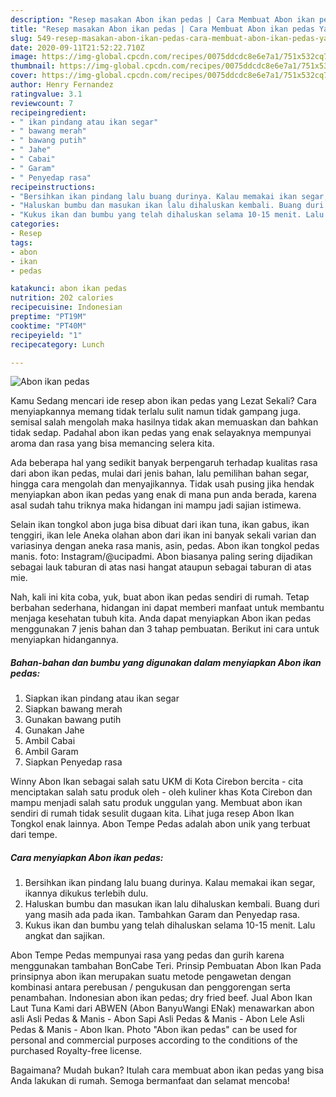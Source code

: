 ```yaml
---
description: "Resep masakan Abon ikan pedas | Cara Membuat Abon ikan pedas Yang Sempurna"
title: "Resep masakan Abon ikan pedas | Cara Membuat Abon ikan pedas Yang Sempurna"
slug: 549-resep-masakan-abon-ikan-pedas-cara-membuat-abon-ikan-pedas-yang-sempurna
date: 2020-09-11T21:52:22.710Z
image: https://img-global.cpcdn.com/recipes/0075ddcdc8e6e7a1/751x532cq70/abon-ikan-pedas-foto-resep-utama.jpg
thumbnail: https://img-global.cpcdn.com/recipes/0075ddcdc8e6e7a1/751x532cq70/abon-ikan-pedas-foto-resep-utama.jpg
cover: https://img-global.cpcdn.com/recipes/0075ddcdc8e6e7a1/751x532cq70/abon-ikan-pedas-foto-resep-utama.jpg
author: Henry Fernandez
ratingvalue: 3.1
reviewcount: 7
recipeingredient:
- " ikan pindang atau ikan segar"
- " bawang merah"
- " bawang putih"
- " Jahe"
- " Cabai"
- " Garam"
- " Penyedap rasa"
recipeinstructions:
- "Bersihkan ikan pindang lalu buang durinya. Kalau memakai ikan segar, ikannya dikukus terlebih dulu."
- "Haluskan bumbu dan masukan ikan lalu dihaluskan kembali. Buang duri yang masih ada pada ikan. Tambahkan Garam dan Penyedap rasa."
- "Kukus ikan dan bumbu yang telah dihaluskan selama 10-15 menit. Lalu angkat dan sajikan."
categories:
- Resep
tags:
- abon
- ikan
- pedas

katakunci: abon ikan pedas 
nutrition: 202 calories
recipecuisine: Indonesian
preptime: "PT19M"
cooktime: "PT40M"
recipeyield: "1"
recipecategory: Lunch

---
```



![Abon ikan pedas](https://img-global.cpcdn.com/recipes/0075ddcdc8e6e7a1/751x532cq70/abon-ikan-pedas-foto-resep-utama.jpg)

Kamu Sedang mencari ide resep abon ikan pedas yang Lezat Sekali? Cara menyiapkannya memang tidak terlalu sulit namun tidak gampang juga. semisal salah mengolah maka hasilnya tidak akan memuaskan dan bahkan tidak sedap. Padahal abon ikan pedas yang enak selayaknya mempunyai aroma dan rasa yang bisa memancing selera kita.

Ada beberapa hal yang sedikit banyak berpengaruh terhadap kualitas rasa dari abon ikan pedas, mulai dari jenis bahan, lalu pemilihan bahan segar, hingga cara mengolah dan menyajikannya. Tidak usah pusing jika hendak menyiapkan abon ikan pedas yang enak di mana pun anda berada, karena asal sudah tahu triknya maka hidangan ini mampu jadi sajian istimewa.

Selain ikan tongkol abon juga bisa dibuat dari ikan tuna, ikan gabus, ikan tenggiri, ikan lele Aneka olahan abon dari ikan ini banyak sekali varian dan variasinya dengan aneka rasa manis, asin, pedas. Abon ikan tongkol pedas manis. foto: Instagram/@ucipadmi. Abon biasanya paling sering dijadikan sebagai lauk taburan di atas nasi hangat ataupun sebagai taburan di atas mie.


Nah, kali ini kita coba, yuk, buat abon ikan pedas sendiri di rumah. Tetap berbahan sederhana, hidangan ini dapat memberi manfaat untuk membantu menjaga kesehatan tubuh kita. Anda dapat menyiapkan Abon ikan pedas menggunakan 7 jenis bahan dan 3 tahap pembuatan. Berikut ini cara untuk menyiapkan hidangannya.

<!--inarticleads1-->

##### Bahan-bahan dan bumbu yang digunakan dalam menyiapkan Abon ikan pedas:

1. Siapkan  ikan pindang atau ikan segar
1. Siapkan  bawang merah
1. Gunakan  bawang putih
1. Gunakan  Jahe
1. Ambil  Cabai
1. Ambil  Garam
1. Siapkan  Penyedap rasa


Winny Abon Ikan sebagai salah satu UKM di Kota Cirebon bercita - cita menciptakan salah satu produk oleh - oleh kuliner khas Kota Cirebon dan mampu menjadi salah satu produk unggulan yang. Membuat abon ikan sendiri di rumah tidak sesulit dugaan kita. Lihat juga resep Abon Ikan Tongkol enak lainnya. Abon Tempe Pedas adalah abon unik yang terbuat dari tempe. 

<!--inarticleads2-->

##### Cara menyiapkan Abon ikan pedas:

1. Bersihkan ikan pindang lalu buang durinya. Kalau memakai ikan segar, ikannya dikukus terlebih dulu.
1. Haluskan bumbu dan masukan ikan lalu dihaluskan kembali. Buang duri yang masih ada pada ikan. Tambahkan Garam dan Penyedap rasa.
1. Kukus ikan dan bumbu yang telah dihaluskan selama 10-15 menit. Lalu angkat dan sajikan.


Abon Tempe Pedas mempunyai rasa yang pedas dan gurih karena menggunakan tambahan BonCabe Teri. Prinsip Pembuatan Abon Ikan Pada prinsipnya abon ikan merupakan suatu metode pengawetan dengan kombinasi antara perebusan / pengukusan dan penggorengan serta penambahan. Indonesian abon ikan pedas; dry fried beef. Jual Abon Ikan Laut Tuna Kami dari ABWEN (Abon BanyuWangi ENak) menawarkan abon asli Asli Pedas &amp; Manis - Abon Sapi Asli Pedas &amp; Manis - Abon Lele Asli Pedas &amp; Manis - Abon Ikan. Photo &#34;Abon ikan pedas&#34; can be used for personal and commercial purposes according to the conditions of the purchased Royalty-free license. 

Bagaimana? Mudah bukan? Itulah cara membuat abon ikan pedas yang bisa Anda lakukan di rumah. Semoga bermanfaat dan selamat mencoba!
